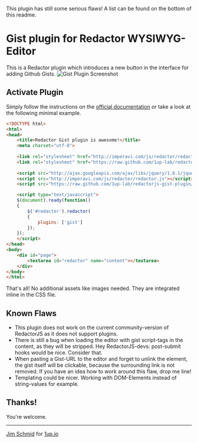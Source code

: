 This plugin has still some serious flaws! A list can be found on the bottom of this readme.

Gist plugin for Redactor WYSIWYG-Editor
===

This is a Redactor plugin which introduces a new button in the interface for adding Github Gists.
![Gist Plugin Screenshot](http://i.imgur.com/4JGsd.png)

Activate Plugin
---
Simply follow the instructions on the [official documentation](http://imperavi.com/redactor/docs/creatingplugins/) or take a look at the following minimal example.

```html
<!DOCTYPE html>
<html>
<head>	
    <title>Redactor Gist plugin is awesome!</title>
    <meta charset="utf-8">
	
    <link rel="stylesheet" href="http://imperavi.com/js/redactor/redactor.css" />
    <link rel="stylesheet" href="https://raw.github.com/1up-lab/redactorjs-gist-plugin/master/gist.css" />
	
    <script src="http://ajax.googleapis.com/ajax/libs/jquery/1.8.1/jquery.min.js"></script>
    <script src="http://imperavi.com/js/redactor/redactor.js"></script>    
    <script src="https://raw.github.com/1up-lab/redactorjs-gist-plugin/master/gist.js"></script>

    <script type="text/javascript">
    $(document).ready(function()
    {
        $('#redactor').redactor(
        { 
            plugins: ['gist']
        });	
    });
    </script>
</head>
<body>
    <div id="page">
        <textarea id="redactor" name="content"></textarea>
    </div>
</body>	
</html>
```

That's all! No additional assets like images needed. They are integrated inline in the CSS file.

Known Flaws
---
* This plugin does not work on the current community-version of RedactorJS as it does not support plugins.
* There is still a bug when loading the editor with gist script-tags in the content, as they will be stripped. Hey RedactorJS-devs: post-submit hooks would be nice. Consider that.
* When pasting a Gist-URL to the editor and forget to unlink the element, the gist itself will be clickable, because the surrounding link is not removed. If you have an idea how to work around this flaw, drop me line!
* Templating could be nicer. Working with DOM-Elements instead of string-values for example.

Thanks!
---
You're welcome.

---
[Jim Schmid](https://github.com/sheeep) for [1up.io](http://1up.io)
